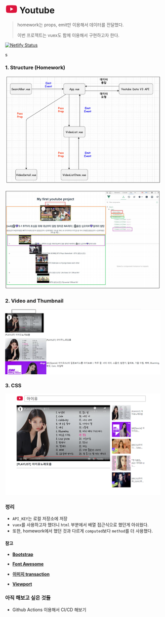 

# <img src="README.assets/image-20210630202646261.png" alt="image-20210630202646261" style="zoom:50%;" /> Youtube

> homework는 props, emit만 이용해서 데이터를 전달했다.
>
> 이번 프로젝트는 vuex도 함께 이용해서 구현하고자 한다.

[![Netlify Status](https://api.netlify.com/api/v1/badges/c88aaaf1-e2bf-46a3-9771-d94fd688a6b6/deploy-status)](https://app.netlify.com/sites/my-you-tube/deploys)

s

### 1. Structure (Homework)

![image-20210628225304252](README.assets/image-20210628225304252.png)



![image-20210628225314806](README.assets/image-20210628225314806.png)



### 2. Video and Thumbnail

![image-20210629231506618](README.assets/image-20210629231506618.png)





### 3. CSS

![image-20210630202121443](README.assets/image-20210630202121443.png)

### 정리

- `API_KEY`는 로컬 저장소에 저장
- `vuex`를 사용하고자 했더니 `html` 부분에서 배열 접근식으로 했던게 아쉬웠다.
- 또한, homework에서 했던 것과 다르게 `computed`보다 `method`를 더 사용했다.





#### 참고

- [**Bootstrap**](https://getbootstrap.com/)
- [**Font Awesome**](https://fontawesome.com/)

- [**이미지 transaction**](https://developer.mozilla.org/ko/docs/Web/CSS/CSS_Transitions/Using_CSS_transitions)

- [**Viewport**](https://velog.io/@pandati0710/CSS-viewport%EB%9E%80)





### 아직 해보고 싶은 것들

- Github Actions 이용해서 CI/CD 해보기


